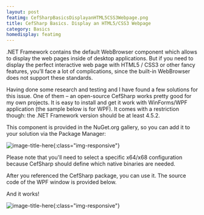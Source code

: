 ```yaml
---
layout: post
featimg: CefSharpBasicsDisplayanHTML5CSS3Webpage.png
title: CefSharp Basics. Display an HTML5/CSS3 Webpage
category: Basics
homedisplay: featimg
---
```

.NET Framework contains the default WebBrowser component which allows to display the web pages inside of desktop applications. But if you need to display the perfect interactive web page with HTML5 / CSS3 or other fancy features, you’ll face a lot of complications, since the built-in WebBrowser does not support these standards.

Having done some research and testing and I have found a few solutions for this issue.  One of them – an open-source CefSharp works pretty good for my own projects. It is easy to install and get it work with WinForms/WPF application (the sample below is for WPF). It comes with a restriction though: the .NET Framework version should be at least 4.5.2.

This component is provided in the NuGet.org gallery, so you can add it to your solution via the Package Manager:

![image-title-here](/cefsharptutorials/img/CefSharpBasicsPackageManager.png){:class="img-responsive"}

Please note that you'll need to select a specific x64/x68 configuration because CefSharp should define which native binaries are needed.

After you referenced the CefSharp package, you can use it. The source code of the WPF window is provided below.

<script src="https://gist.github.com/cefsharptutorials/293648782c1c41d1bb589816a3d4ce49.js"></script>

And it works!

![image-title-here](/cefsharptutorials/img/CefSharpBasicsOutput.png){:class="img-responsive"}
